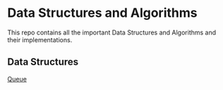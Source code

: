 #  Data Structures and Algorithms 
This repo contains all the important Data Structures and Algorithms and their implementations.

## Data Structures
[Queue](https://github.com/Aashutosh0033/Data-Structures-and-Algorithms/tree/main/Queue)
